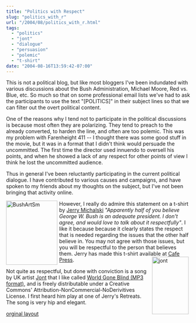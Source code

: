 ```yaml
---
title: "Politics with Respect"
slug: "politics_with_r"
url: "/2004/08/politics_with_r.html"
tags:
  - "politics"
  - "jont"
  - "dialogue"
  - "persuasion"
  - "polemic"
  - "t-shirt"
date: "2004-08-16T13:59:42-07:00"
---
```

<p>This is not a political blog, but like most bloggers I've been indundated with various discussions about the Bush Administration, Michael Moore, Red vs. Blue, etc. So much so that on some professional email lists we've had to ask the participants to use the text "[POLITICS]" in their subject lines so that we can filter out the overt political content.</p>
<p>One of the reasons why I tend not to participate in the political discussions is because most often they are polarizing. They tend to preach to the already converted, to harden the line, and often are too polemic. This was my problem with Farenheight 411 -- I thought there was some good stuff in the movie, but it was in a format that I didn't think would persuade the uncommitted. The first time the director used innuendo to oversell his points, and when he showed a lack of any respect for other points of view I think he lost the uncommitted audience.</p>
<p>Thus in general I've been reluctantly participating in the current political dialogue. I have contributed to various causes and campaigns, and have spoken to my friends about my thoughts on the subject, but I've not been bringing that activity online.</p>
<p><a href="http://sociate.com/blog/archives/2004_07_01_archive.html#109113435166448725"><img alt="BushArtSm" src="/previous/images/BushArtSm.jpg" width="140" height="175" border="0" style="float: left; margin: 0px 5px 5px 0px;" /></a>However, I really do admire this statement on a t-shirt by <a href="http://sociate.com/">Jerry Michalski</a> <i>"Apparently half of you believe George W. Bush is an adequate president. I don't agree, and would love to talk about it respectfully"</i>.  I like it because because it clearly states the respect that is needed regarding the issues that the other half believe in. You may not agree with those issues, but you will be respectful to the person that believes them. Jerry has made this t-shirt available at <a href="http://www.cafeshops.com/sociate.12621018">Cafe Press</a>.<a href="/previous/images/jont.html" onclick="window.open('/previous/images/jont.html','popup','width=304,height=480,scrollbars=no,resizable=no,toolbar=no,directories=no,location=no,menubar=no,status=no,left=0,top=0'); return false"><img alt="jont" src="/previous/images/jont-thumb.jpg" width="100" height="157" border="0" style="float: right; margin: 0px 5px 5px 0px;" /></a></p>
<p>Not quite as respectful, but done with conviction is a song by UK artist <a href="http://www.waragainstsleep.com/">Jont</a> that I like called <a href="http://www.yi-tan.com/mp3s/Jont-WorldGoneBlind.mp3">World Gone Blind (MP3 format)</a>, and is freely distributable under a Creative Commons' Attribution-NonCommercial-NoDerivitives License. I first heard him play at one of Jerry's Retreats. The song is very hip and elegant.</p>
<p class="previous"><a href="/previous/2004/08/politics_with_r.html" rel="syndication">orginal layout</a></p>

